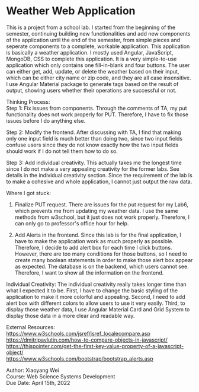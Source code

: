 # Weather Web Application<br/>
This is a project from a school lab. I started from the beginning of the semester, continuing building new functionalities and add new components of the application until the end of the semester, from simple pieces and seperate components to a complete, workable application. This application is basically a weather application. I mostly used Angular, JavaScript, MongoDB, CSS to complete this application. It is a very simple-to-use application which only contains one fill-in-blank and four buttons. The user can either get, add, update, or delete the weather based on their input, which can be either city name or zip code, and they are all case insensitive. I use Angular Material package to generate tags based on the result of output, showing users whether their operations are successful or not. 

Thinking Process:<br/>
Step 1:
Fix issues from components. Through the comments of TA, my put functionality does not work properly for PUT. Therefore, I have
to fix those issues before I do anything else.<br/>

Step 2:
Modify the frontend. After discussing with TA, I find that making only one input field is much better than doing two, since
two input fields confuse users since they do not know exactly how the two input fields should work if I do not tell them how
to do so.<br/>

Step 3:
Add individual creativity. This actually takes me the longest time since I do not make a very appealing creativity for the
former labs. See details in the individual creativity section. Since the requirement of the lab is to make a cohesive and
whole application, I cannot just output the raw data.<br/>

Where I got stuck:
1. Finalize PUT request. There are issues for the put request for my Lab6, which prevents me from updating my weather data. I
use the same methods from w3school, but it just does not work properly. Therefore, I can only go to professor's office hour for
help.<br/>

2. Add Alerts in the frontend. Since this lab is for the final application, I have to make the application work as much properly
as possible. Therefore, I decide to add alert box for each time I click buttons. However, there are too many conditions for those
buttons, so I need to create many boolean statements in order to make those alert box appear as expected. The database is on the
backend, which users cannot see. Therefore, I want to show all the information on the frontend.<br/>

Individual Creativity:
The individual creativity really takes longer time than what I expected it to be. First, I have to change the basic styling of the
application to make it more colorful and appealing. Second, I need to add alert box with different colors to allow users to use it
very easily. Third, to display those weather data, I use Angular Material Card and Grid System to display those data in a more clear
and readable way.<br/>

External Resources:<br/>
https://www.w3schools.com/jsref/jsref_localecompare.asp<br/>
https://dmitripavlutin.com/how-to-compare-objects-in-javascript/<br/>
https://thispointer.com/get-the-first-key-value-property-of-a-javascript-object/<br/>
https://www.w3schools.com/bootstrap/bootstrap_alerts.asp

Author: Xiaoyang Wei<br/>
Course: Web Science Systems Development<br/>
Due Date: April 15th, 2022
